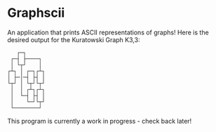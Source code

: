 # Graphscii

An application that prints ASCII representations of graphs! Here is the desired
output for the Kuratowski Graph K3,3:

```
   ┌─┐
 ┌─┤ ├────┐
 │ └┬┘    │
┌┴┐ │ ┌─┐┌┴┐
│ ├─│─┤ ├┤ │
└┬┘ │ └┬┘└┬┘
 │  │ ┌┴┐┌┴┐
 │  └─┤ ├┤ │
 │    └─┘└┬┘
 └────────┘
```

This program is currently a work in progress - check back later!
